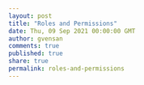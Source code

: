 ```yaml
---
layout: post
title: "Roles and Permissions"
date: Thu, 09 Sep 2021 00:00:00 GMT
author: gvensan
comments: true
published: true
share: true
permalink: roles-and-permissions
---
```


